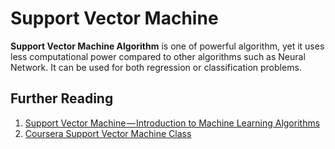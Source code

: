 # Support Vector Machine
**Support Vector Machine Algorithm** is one of powerful algorithm, yet it uses less computational power compared to other algorithms such as Neural Network. It can be used for both regression or classification problems.

## Further Reading
1. [Support Vector Machine — Introduction to Machine Learning Algorithms](https://towardsdatascience.com/support-vector-machine-introduction-to-machine-learning-algorithms-934a444fca47)
2. [Coursera Support Vector Machine Class](https://www.coursera.org/lecture/machine-learning/using-an-svm-sKQoJ)
